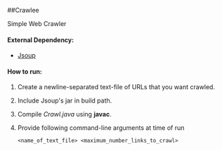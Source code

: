 ##Crawlee

Simple Web Crawler

#### External Dependency:
  * [Jsoup](http://jsoup.org/download)

#### How to run:
  1. Create a newline-separated text-file of URLs that you want crawled.
  2. Include Jsoup's jar in build path.
  3. Compile _Crawl.java_ using __javac__.
  4. Provide following command-line arguments at time of run 
  
     `<name_of_text_file> <maximum_number_links_to_crawl>`
